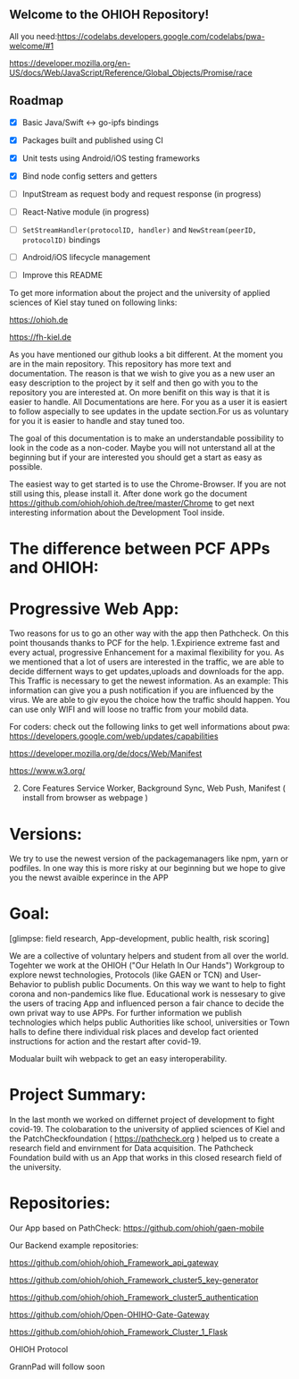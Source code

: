 ## Welcome to the OHIOH Repository!


All you  need:https://codelabs.developers.google.com/codelabs/pwa-welcome/#1




https://developer.mozilla.org/en-US/docs/Web/JavaScript/Reference/Global_Objects/Promise/race

## Roadmap

* [x] Basic Java/Swift <-> go-ipfs bindings
* [x] Packages built and published using CI
* [x] Unit tests using Android/iOS testing frameworks
* [x] Bind node config setters and getters
* [ ] InputStream as request body and request response (in progress)
* [ ] React-Native module (in progress)
* [ ] `SetStreamHandler(protocolID, handler)` and
`NewStream(peerID, protocolID)` bindings
* [ ] Android/iOS lifecycle management
* [ ] Improve this README


To get more information about the project and the university of applied sciences of Kiel stay tuned on following links:

https://ohioh.de

https://fh-kiel.de

As you have mentioned our github looks a bit different. At the moment you are in the main repository. This repository has more text and documentation.
The reason is that we wish to give you as a new user an easy description to the project by it self and then go with you to the repository you are interested at.
On more benifit on this way is that it is easier to handle. All Documentations are here. For you as a user it is easiert to follow aspecially to see updates in the update section.For us as voluntary for you it is easier to handle and stay tuned too.

The goal of this documentation is to make an understandable possibility to look in the code as a non-coder. Maybe you will not unterstand all at the beginning but if your are interested you should get a start as easy as possible.

The easiest way to get started is  to use the Chrome-Browser. If you are not still using this, please  install it.
After done work go the document https://github.com/ohioh/ohioh.de/tree/master/Chrome to get next interesting information about the Development Tool inside.

# The difference between PCF APPs and OHIOH:

# Progressive Web App:
Two reasons for us to go an other way with the app then Pathcheck. On this point thousands thanks to PCF for the help.
1.Expirience
extreme fast and every actual, progressive Enhancement for a maximal flexibility for you.
As we mentioned that a lot of users are interested in the traffic, we are able to decide differnent ways to get updates,uploads and downloads for the app.
This Traffic is necessary to get the newest information. As an example: This information can give you a push notification if you are influenced by the virus.
We are able to giv eyou the choice how the traffic should happen. You can use only WIFI and will loose no traffic from your mobild data.

For coders: check out the following links to get well informations about pwa:
https://developers.google.com/web/updates/capabilities

https://developer.mozilla.org/de/docs/Web/Manifest

https://www.w3.org/


2. Core Features
Service Worker, Background Sync, Web Push, Manifest ( install from browser as webpage ) 



# Versions:
We try to use the newest version of the packagemanagers like npm, yarn or podfiles.
In one way this is more risky at our beginning but we hope to give you the newst avaible experince in the APP


# Goal: 

[glimpse: field research, App-development, public health, risk scoring]

We are a collective of voluntary helpers and student from all over the world. Togehter we work at the OHIOH ("Our Helath In Our Hands") Workgroup to explore newst technologies, Protocols (like GAEN or TCN) and User-Behavior to publish public Documents. On this way we want to help to fight corona and non-pandemics like flue. Educational work is nessesary to give the users of tracing App and influenced person a fair chance to decide the own privat way to use APPs. For further information we publish technologies which helps public Authorities like school, universities or Town halls to define there individual risk places and develop fact oriented instructions for action and the restart after covid-19.

Modualar built wih webpack  to get an easy interoperability.

# Project Summary:

In the last month we worked on differnet project of development to fight covid-19. The colobaration to the university of applied sciences of Kiel and the PatchCheckfoundation ( https://pathcheck.org ) helped us to create a research field and envirnment for Data acquisition. The Pathcheck Foundation build with us an App that works in this closed research field of the university.

# Repositories:

Our App based on PathCheck: https://github.com/ohioh/gaen-mobile

Our Backend example repositories:

https://github.com/ohioh/ohioh_Framework_api_gateway

https://github.com/ohioh/ohioh_Framework_cluster5_key-generator

https://github.com/ohioh/ohioh_Framework_cluster5_authentication

https://github.com/ohioh/Open-OHIHO-Gate-Gateway

https://github.com/ohioh/ohioh_Framework_Cluster_1_Flask

OHIOH Protocol

GrannPad will follow soon
